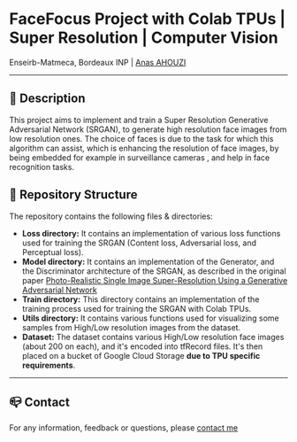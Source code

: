 # FaceFocus Project with Colab TPUs | Super Resolution | Computer Vision
Enseirb-Matmeca, Bordeaux INP | [Anas AHOUZI](https://www.linkedin.com/in/anas-ahouzi-6aab0b155/)
***

## :monocle_face: Description
This project aims to implement and train a Super Resolution Generative Adversarial Network (SRGAN), to generate high resolution face images from low resolution ones. The choice of faces is due to the task for which this algorithm can assist, which is enhancing the resolution of face images, by being embedded for example in surveillance cameras
, and help in face recognition tasks.<br />

## :rocket: Repository Structure
The repository contains the following files & directories:
- **Loss directory:** It contains an implementation of various loss functions used for training the SRGAN (Content loss, Adversarial loss, and Perceptual loss).
- **Model directory:** It contains an implementation of the Generator, and the Discriminator architecture of the SRGAN, as described in the original paper [Photo-Realistic Single Image Super-Resolution Using a Generative Adversarial Network](https://arxiv.org/pdf/1609.04802.pdf)
- **Train directory:** This directory contains an implementation of the training process used for training the SRGAN with Colab TPUs.
- **Utils directory:** It contains various functions used for visualizing some samples from High/Low resolution images from the dataset.
- **Dataset:** The dataset contains various High/Low resolution face images (about 200 on each), and it's encoded into tfRecord files. It's then placed on a bucket of Google Cloud Storage **due to TPU specific requirements**.



---
## :mailbox_closed: Contact
For any information, feedback or questions, please [contact me][anas-email]










[anas-email]: mailto:ahouzi2000@hotmail.fr